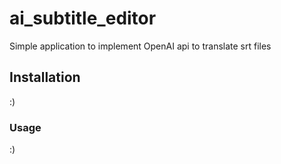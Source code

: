 # ai_subtitle_editor

Simple application to implement OpenAI api to translate srt files

## Installation

:)

### Usage

:)